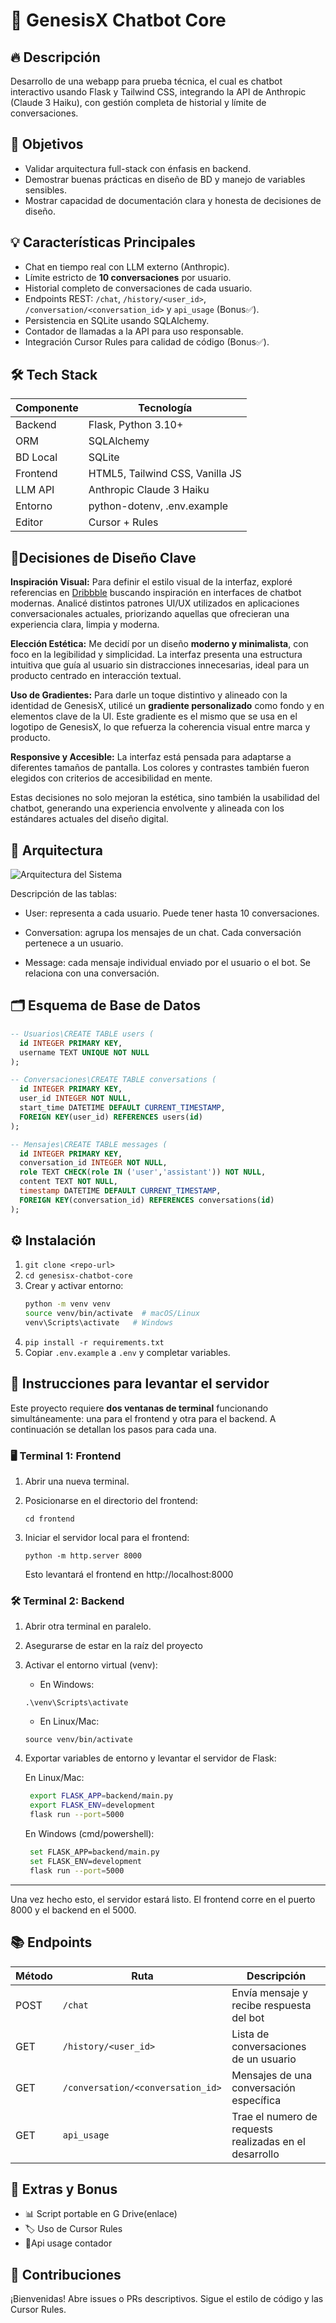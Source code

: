 # 🚀 GenesisX Chatbot Core


## 🔥 Descripción
Desarrollo de una webapp para prueba técnica, el cual es chatbot interactivo usando Flask y Tailwind CSS, integrando la API de Anthropic (Claude 3 Haiku), con gestión completa de historial y límite de conversaciones.

## 🎯 Objetivos
- Validar arquitectura full-stack con énfasis en backend.
- Demostrar buenas prácticas en diseño de BD y manejo de variables sensibles.
- Mostrar capacidad de documentación clara y honesta de decisiones de diseño.

## 💡 Características Principales
- Chat en tiempo real con LLM externo (Anthropic).
- Límite estricto de **10 conversaciones** por usuario.
- Historial completo de conversaciones de cada usuario.
- Endpoints REST: `/chat`, `/history/<user_id>`, `/conversation/<conversation_id>` y `api_usage` (Bonus✅).
- Persistencia en SQLite usando SQLAlchemy.
- Contador de llamadas a la API para uso responsable.
- Integración Cursor Rules para calidad de código (Bonus✅).

## 🛠️ Tech Stack
| Componente   | Tecnología                   |
| ------------ | ---------------------------- |
| Backend      | Flask, Python 3.10+          |
| ORM          | SQLAlchemy                   |
| BD Local     | SQLite                       |
| Frontend     | HTML5, Tailwind CSS, Vanilla JS |
| LLM API      | Anthropic Claude 3 Haiku     |
| Entorno      | python-dotenv, .env.example  |
| Editor       | Cursor + Rules  |


## 📱Decisiones de Diseño Clave

**Inspiración Visual:** Para definir el estilo visual de la interfaz, exploré referencias en [Dribbble](https://dribbble.com/) buscando inspiración en interfaces de chatbot modernas. Analicé distintos patrones UI/UX utilizados en aplicaciones conversacionales actuales, priorizando aquellas que ofrecieran una experiencia clara, limpia y moderna.

**Elección Estética:** Me decidí por un diseño **moderno y minimalista**, con foco en la legibilidad y simplicidad. La interfaz presenta una estructura intuitiva que guía al usuario sin distracciones innecesarias, ideal para un producto centrado en interacción textual.

**Uso de Gradientes:** Para darle un toque distintivo y alineado con la identidad de GenesisX, utilicé un **gradiente personalizado** como fondo y en elementos clave de la UI. Este gradiente es el mismo que se usa en el logotipo de GenesisX, lo que refuerza la coherencia visual entre marca y producto.


**Responsive y Accesible:** La interfaz está pensada para adaptarse a diferentes tamaños de pantalla. Los colores y contrastes también fueron elegidos con criterios de accesibilidad en mente.

Estas decisiones no solo mejoran la estética, sino también la usabilidad del chatbot, generando una experiencia envolvente y alineada con los estándares actuales del diseño digital.


## 📐 Arquitectura
![Arquitectura del Sistema](image.png)


Descripción de las tablas:

- User: representa a cada usuario. Puede tener hasta 10 conversaciones.

- Conversation: agrupa los mensajes de un chat. Cada conversación pertenece a un usuario.

- Message: cada mensaje individual enviado por el usuario o el bot. Se relaciona con una conversación.


## 🗂️ Esquema de Base de Datos
```sql
-- Usuarios\CREATE TABLE users (
  id INTEGER PRIMARY KEY,
  username TEXT UNIQUE NOT NULL
);

-- Conversaciones\CREATE TABLE conversations (
  id INTEGER PRIMARY KEY,
  user_id INTEGER NOT NULL,
  start_time DATETIME DEFAULT CURRENT_TIMESTAMP,
  FOREIGN KEY(user_id) REFERENCES users(id)
);

-- Mensajes\CREATE TABLE messages (
  id INTEGER PRIMARY KEY,
  conversation_id INTEGER NOT NULL,
  role TEXT CHECK(role IN ('user','assistant')) NOT NULL,
  content TEXT NOT NULL,
  timestamp DATETIME DEFAULT CURRENT_TIMESTAMP,
  FOREIGN KEY(conversation_id) REFERENCES conversations(id)
);
```

## ⚙️ Instalación
1. `git clone <repo-url>`
2. `cd genesisx-chatbot-core`
3. Crear y activar entorno:
   ```bash
   python -m venv venv
   source venv/bin/activate  # macOS/Linux
   venv\Scripts\activate   # Windows
   ```
4. `pip install -r requirements.txt`
5. Copiar `.env.example` a `.env` y completar variables.



## 🚀 Instrucciones para levantar el servidor

Este proyecto requiere **dos ventanas de terminal** funcionando simultáneamente: una para el frontend y otra para el backend. A continuación se detallan los pasos para cada una.

### 🖥️ Terminal 1: Frontend

1. Abrir una nueva terminal.
2. Posicionarse en el directorio del frontend:

   ``` cd frontend  ```

3. Iniciar el servidor local para el frontend:

   ``` python -m http.server 8000  ```

   Esto levantará el frontend en http://localhost:8000


### 🛠️ Terminal 2: Backend

1. Abrir otra terminal en paralelo.
2. Asegurarse de estar en la raíz del proyecto
3. Activar el entorno virtual (venv):

   - En Windows:

    ``` .\venv\Scripts\activate  ```

   - En Linux/Mac:

    ``` source venv/bin/activate  ```

4. Exportar variables de entorno y levantar el servidor de Flask:

   En Linux/Mac:
    ```bash
     export FLASK_APP=backend/main.py
     export FLASK_ENV=development
     flask run --port=5000
    ```

   En Windows (cmd/powershell):
    ```bash
     set FLASK_APP=backend/main.py
     set FLASK_ENV=development
     flask run --port=5000
     ```

---

Una vez hecho esto, el servidor estará listo. El frontend corre en el puerto 8000 y el backend en el 5000.




## 📚 Endpoints
| Método | Ruta                                  | Descripción                                    |
| ------ | ------------------------------------- | ---------------------------------------------- |
| POST   | `/chat`                               | Envía mensaje y recibe respuesta del bot      |
| GET    | `/history/<user_id>`                 | Lista de conversaciones de un usuario         |
| GET    | `/conversation/<conversation_id>`    | Mensajes de una conversación específica        |
| GET    | `api_usage                       `    | Trae el numero de requests realizadas en el desarrollo        |



## 🎉 Extras y Bonus
- 📊 Script portable en G Drive(enlace) 
- 🏷 Uso de Cursor Rules 
- 🔋Api usage contador

## 🤝 Contribuciones
¡Bienvenidas! Abre issues o PRs descriptivos. Sigue el estilo de código y las Cursor Rules.

